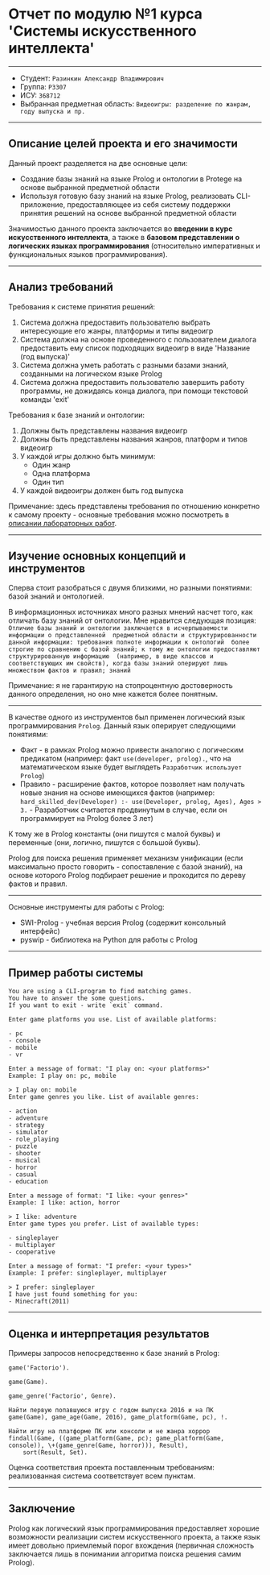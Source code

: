 # Отчет по модулю №1 курса 'Системы искусственного интеллекта'

---

- Студент: `Разинкин Александр Владимирович`
- Группа: `P3307`
- ИСУ: `368712`
- Выбранная предметная область: `Видеоигры: разделение по жанрам, году выпуска и пр.`

---

## Описание целей проекта и его значимости

Данный проект разделяется на две основные цели:

- Создание базы знаний на языке Prolog и онтологии в Protege на основе выбранной предметной области
- Используя готовую базу знаний на языке Prolog, реализовать CLI-приложение, предоставляющее из себя систему
поддержки принятия решений на основе выбранной предметной области

Значимостью данного проекта заключается во __введении в курс искусственного интеллекта__, а также в __базовом
представлении о логических языках программирования__ (относительно императивных и функциональных языков
программирования).

--- 

## Анализ требований

Требования к системе принятия решений:

1) Система должна предоставить пользователю выбрать интересующие его жанры, платформы и типы видеоигр
2) Система должна на основе проведенного с пользователем диалога предоставить ему список подходящих видеоигр
в виде 'Название (год выпуска)'
3) Система должна уметь работать с разными базами знаний, созданными на логическом языке Prolog
4) Система должна предоставить пользователю завершить работу программы, не дожидаясь конца диалога, при помощи 
текстовой команды 'exit'

Требования к базе знаний и онтологии:

1) Должны быть представлены названия видеоигр
2) Должны быть представлены названия жанров, платформ и типов видеоигр
3) У каждой игры должно быть минимум:
   - Один жанр
   - Одна платформа
   - Один тип
4) У каждой видеоигры должен быть год выпуска

Примечание: здесь представлены требования по отношению конкретно к самому проекту - основные требования 
можно посмотреть в 
[описании лабораторных работ](https://sunnysubmarines.notion.site/AI-System-a559a46cddc44363bdf27b77e10b7d85). 

--- 

## Изучение основных концепций и инструментов

Сперва стоит разобраться с двумя близкими, но разными понятиями: базой знаний и онтологией.

В информационных источниках много разных мнений насчет того, как отличать базу знаний от онтологии. Мне нравится 
следующая позиция: `Отличие базы знаний и онтологии заключается в исчерпываемости информации о представленной 
предметной области и структурированности данной информации: требования полноте информации к онтологий 
более строгие по сравнению с базой знаний; к тому же онтологии предоставляют структурированную информацию 
(например, в виде классов и соответствующих им свойств), когда базы знаний оперируют лишь множеством фактов и правил;
знаний`

Примечание: я не гарантирую на стопроцентную достоверность данного определения, но оно мне кажется более понятным.

--- 

В качестве одного из инструментов был применен логический язык программирования `Prolog`.
Данный язык оперирует следующими понятиями:

- Факт - в рамках Prolog можно привести аналогию с логическим предикатом (например: факт `use(developer, prolog).`, что 
на математическом языке будет выглядеть `Разработчик использует Prolog`)
- Правило - расширение фактов, которое позволяет нам получать новые знания на основе имеющихся фактов
(например: `hard_skilled_dev(Developer) :- use(Developer, prolog, Ages), Ages > 3.` - Разработчик считается продвинутым 
в случае, если он программирует на Prolog более 3 лет)

К тому же в Prolog константы (они пишутся с малой буквы) и переменные (они, логично, пишутся с большой буквы).

Prolog для поиска решения применяет механизм унификации (если максимально просто говорить - сопоставление с 
базой знаний), на основе которого Prolog подбирает решение и проходится по дереву фактов и правил.

--- 

Основные инструменты для работы с Prolog:

- SWI-Prolog - учебная версия Prolog (содержит консольный интерфейс)
- pyswip - библиотека на Python для работы c Prolog

--- 

## Пример работы системы

```
You are using a CLI-program to find matching games. 
You have to answer the some questions.
If you want to exit - write `exit` command.

Enter game platforms you use. List of available platforms:

- pc
- console
- mobile
- vr

Enter a message of format: "I play on: <your platforms>"
Example: I play on: pc, mobile

> I play on: mobile
Enter game genres you like. List of available genres:

- action
- adventure
- strategy
- simulator
- role_playing
- puzzle
- shooter
- musical
- horror
- casual
- education

Enter a message of format: "I like: <your genres>"
Example: I like: action, horror

> I like: adventure
Enter game types you prefer. List of available types:

- singleplayer
- multiplayer
- cooperative

Enter a message of format: "I prefer: <your types>"
Example: I prefer: singleplayer, multiplayer

> I prefer: singleplayer
I have just found something for you:
- Minecraft(2011)
```

--- 

## Оценка и интерпретация результатов

Примеры запросов непосредственно к базе знаний в Prolog:

```
game('Factorio').

game(Game).

game_genre('Factorio', Genre).

Найти первую попавшуюся игру с годом выпуска 2016 и на ПК
game(Game), game_age(Game, 2016), game_platform(Game, pc), !.

Найти игру на платформе ПК или консоли и не жанра хоррор
findall(Game, ((game_platform(Game, pc); game_platform(Game, console)), \+(game_genre(Game, horror))), Result),
    sort(Result, Set).
```

Оценка соответствия проекта поставленным требованиям: реализованная система соответствует всем пунктам.

---

## Заключение

Prolog как логический язык программирования предоставляет хорошие возможности реализации систем искусственного проекта, 
а также язык имеет довольно приемлемый порог вхождения (первичная сложность заключается лишь в понимании алгоритма
поиска решения самим Prolog).


